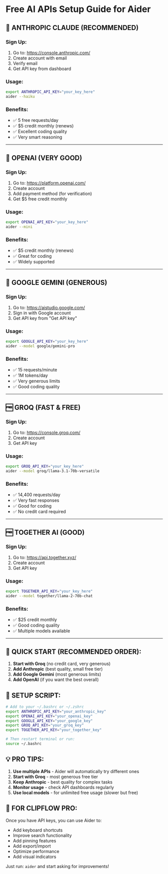 # Free AI APIs Setup Guide for Aider

## 🥇 **ANTHROPIC CLAUDE (RECOMMENDED)**

### Sign Up:
1. Go to: https://console.anthropic.com/
2. Create account with email
3. Verify email
4. Get API key from dashboard

### Usage:
```bash
export ANTHROPIC_API_KEY="your_key_here"
aider --haiku
```

### Benefits:
- ✅ 5 free requests/day
- ✅ $5 credit monthly (renews)
- ✅ Excellent coding quality
- ✅ Very smart reasoning

---

## 🥈 **OPENAI (VERY GOOD)**

### Sign Up:
1. Go to: https://platform.openai.com/
2. Create account
3. Add payment method (for verification)
4. Get $5 free credit monthly

### Usage:
```bash
export OPENAI_API_KEY="your_key_here"
aider --mini
```

### Benefits:
- ✅ $5 credit monthly (renews)
- ✅ Great for coding
- ✅ Widely supported

---

## 🥉 **GOOGLE GEMINI (GENEROUS)**

### Sign Up:
1. Go to: https://aistudio.google.com/
2. Sign in with Google account
3. Get API key from "Get API key"

### Usage:
```bash
export GOOGLE_API_KEY="your_key_here"
aider --model google/gemini-pro
```

### Benefits:
- ✅ 15 requests/minute
- ✅ 1M tokens/day
- ✅ Very generous limits
- ✅ Good coding quality

---

## 🆓 **GROQ (FAST & FREE)**

### Sign Up:
1. Go to: https://console.groq.com/
2. Create account
3. Get API key

### Usage:
```bash
export GROQ_API_KEY="your_key_here"
aider --model groq/llama-3.1-70b-versatile
```

### Benefits:
- ✅ 14,400 requests/day
- ✅ Very fast responses
- ✅ Good for coding
- ✅ No credit card required

---

## 🆓 **TOGETHER AI (GOOD)**

### Sign Up:
1. Go to: https://api.together.xyz/
2. Create account
3. Get API key

### Usage:
```bash
export TOGETHER_API_KEY="your_key_here"
aider --model together/llama-2-70b-chat
```

### Benefits:
- ✅ $25 credit monthly
- ✅ Good coding quality
- ✅ Multiple models available

---

## 🚀 **QUICK START (RECOMMENDED ORDER):**

1. **Start with Groq** (no credit card, very generous)
2. **Add Anthropic** (best quality, small free tier)
3. **Add Google Gemini** (most generous limits)
4. **Add OpenAI** (if you want the best overall)

## 🔧 **SETUP SCRIPT:**

```bash
# Add to your ~/.bashrc or ~/.zshrc
export ANTHROPIC_API_KEY="your_anthropic_key"
export OPENAI_API_KEY="your_openai_key"
export GOOGLE_API_KEY="your_google_key"
export GROQ_API_KEY="your_groq_key"
export TOGETHER_API_KEY="your_together_key"

# Then restart terminal or run:
source ~/.bashrc
```

## 💡 **PRO TIPS:**

1. **Use multiple APIs** - Aider will automatically try different ones
2. **Start with Groq** - most generous free tier
3. **Keep Anthropic** - best quality for complex tasks
4. **Monitor usage** - check API dashboards regularly
5. **Use local models** - for unlimited free usage (slower but free)

## 🎯 **FOR CLIPFLOW PRO:**

Once you have API keys, you can use Aider to:
- Add keyboard shortcuts
- Improve search functionality
- Add pinning features
- Add export/import
- Optimize performance
- Add visual indicators

Just run: `aider` and start asking for improvements!
